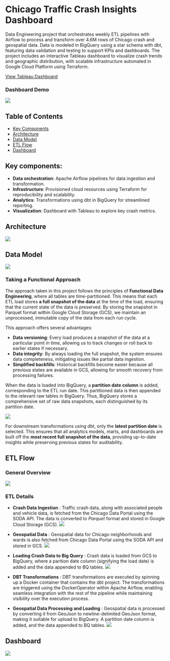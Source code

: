 # Chicago Traffic Crash Insights Dashboard

Data Engineering project that orchestrates weekly ETL pipelines with Airflow to process and transform over 4.6M rows of Chicago crash and geospatial data. Data is modeled in BigQuery using a star schema with dbt, featuring data validation and testing to support KPIs and dashboards. The project includes an interactive Tableau dashboard to visualize crash trends and geographic distribution, with scalable infrastructure automated in Google Cloud Platform using Terraform.

[View Tableau Dashboard](https://public.tableau.com/shared/5BNTZ4Q3G?:display_count=n&:origin=viz_share_link)

### Dashboard Demo
![](images/dashboard_demo.gif)

## Table of Contents
- [Key Components](#key-components)
- [Architecture](#architecture)
- [Data Model](#data-model)
- [ETL Flow](#etl-flow)
- [Dashboard](#dashboard)

## Key components:
- **Data orchestration**: Apache Airflow pipelines for data ingestion and transformation.
- **Infrastructure**: Provisioned cloud resources using Terraform for reproducibility and scalability.
- **Analytics**: Transformations using dbt in BigQuery for streamlined reporting.
- **Visualization**: Dashboard with Tableau to explore key crash metrics.

## Architecture
![](images/architecture.drawio.png)

## Data Model
![](images/datamodel.png)

### Taking a Functional Approach
The approach taken in this project follows the principles of **Functional Data Engineering**, where all tables are time-partitioned. This means that each ETL load stores **a full snapshot of the data** at the time of the load, ensuring that the current state of the data is preserved. By storing the snapshot in Parquet format within Google Cloud Storage (GCS), we maintain an unprocessed, immutable copy of the data from each run cycle.

This approach offers several advantages:
- **Data versioning**: Every load produces a snapshot of the data at a particular point in time, allowing us to track changes or roll back to earlier states if necessary.
- **Data integrity**: By always loading the full snapshot, the system ensures data completeness, mitigating issues like partial data ingestion.
- **Simplified backfills**: Historical backfills become easier because all previous states are available in GCS, allowing for smooth recovery from processing failures.

When the data is loaded into BigQuery, a **partition date column** is added, corresponding to the ETL run date. This partitioned data is then appended to the relevant raw tables in BigQuery. Thus, BigQuery stores a comprehensive set of raw data snapshots, each distinguished by its partition date.

![](images/bq_tables.png)

For downstream transformations using dbt, only the **latest partition date** is selected. This ensures that all analytics models, marts, and dashboards are built off the **most recent full snapshot of the data**, providing up-to-date insights while preserving previous states for auditability.

## ETL Flow

### General Overview
![](images/dag_dependencies.png)

### ETL Details
- **Crash Data Ingestion** : Traffic crash data, along with associated people and vehicle data, is fetched from the Chicago Data Portal using the SODA API. The data is converted to *Parquet* format and stored in Google Cloud Storage (GCS).
![](images/crash_to_gcs.png)

- **Geospatial Data** : Geospatial data for Chicago neighborhoods and wards is also fetched from Chicago Data Portal using the SODA API and stored in GCS.
![](images/geo_to_gcs.png)

- **Loading Crash Data to Big Query** : Crash data is loaded from GCS to BigQuery, where a parition date column (signifying the load date) is added and the data appended to BQ tables.
![](images/crash_to_gcp.png)

- **DBT Transformations** : DBT transformations are executed by spinning up a Docker container that contains the dbt project. The transformations are triggered using the DockerOperator within Apache Airflow, enabling seamless integration with the rest of the pipeline while maintaining visibility over the execution process.


- **Geospatial Data Processing and Loading** : Geospatial data is processed by converting it from GeoJson to newline-delimited GeoJson format, making it suitable for upload to BigQuery. A partition date column is added, and the data appended to BQ tables.
![](images/geo_to_gcp.png)

## Dashboard
![](images/dashboard.png)
